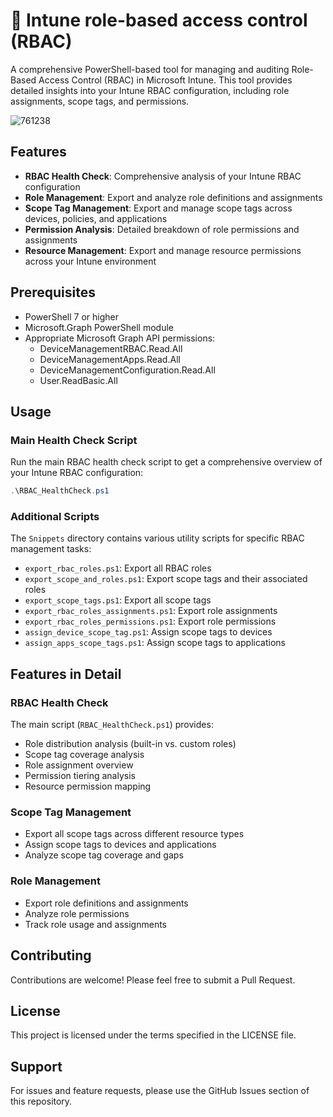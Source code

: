 # 🔐 Intune role-based access control (RBAC)

A comprehensive PowerShell-based tool for managing and auditing Role-Based Access Control (RBAC) in Microsoft Intune. This tool provides detailed insights into your Intune RBAC configuration, including role assignments, scope tags, and permissions.

![761238](https://github.com/user-attachments/assets/1d98e9e0-3829-40e8-b09d-28106695fa80)

## Features

- **RBAC Health Check**: Comprehensive analysis of your Intune RBAC configuration
- **Role Management**: Export and analyze role definitions and assignments
- **Scope Tag Management**: Export and manage scope tags across devices, policies, and applications
- **Permission Analysis**: Detailed breakdown of role permissions and assignments
- **Resource Management**: Export and manage resource permissions across your Intune environment

## Prerequisites

- PowerShell 7 or higher
- Microsoft.Graph PowerShell module
- Appropriate Microsoft Graph API permissions:
  - DeviceManagementRBAC.Read.All
  - DeviceManagementApps.Read.All
  - DeviceManagementConfiguration.Read.All
  - User.ReadBasic.All

## Usage

### Main Health Check Script

Run the main RBAC health check script to get a comprehensive overview of your Intune RBAC configuration:

```powershell
.\RBAC_HealthCheck.ps1
```

### Additional Scripts

The `Snippets` directory contains various utility scripts for specific RBAC management tasks:

- `export_rbac_roles.ps1`: Export all RBAC roles
- `export_scope_and_roles.ps1`: Export scope tags and their associated roles
- `export_scope_tags.ps1`: Export all scope tags
- `export_rbac_roles_assignments.ps1`: Export role assignments
- `export_rbac_roles_permissions.ps1`: Export role permissions
- `assign_device_scope_tag.ps1`: Assign scope tags to devices
- `assign_apps_scope_tags.ps1`: Assign scope tags to applications

## Features in Detail

### RBAC Health Check

The main script (`RBAC_HealthCheck.ps1`) provides:

- Role distribution analysis (built-in vs. custom roles)
- Scope tag coverage analysis
- Role assignment overview
- Permission tiering analysis
- Resource permission mapping

### Scope Tag Management

- Export all scope tags across different resource types
- Assign scope tags to devices and applications
- Analyze scope tag coverage and gaps

### Role Management

- Export role definitions and assignments
- Analyze role permissions
- Track role usage and assignments

## Contributing

Contributions are welcome! Please feel free to submit a Pull Request.

## License

This project is licensed under the terms specified in the LICENSE file.

## Support

For issues and feature requests, please use the GitHub Issues section of this repository.
